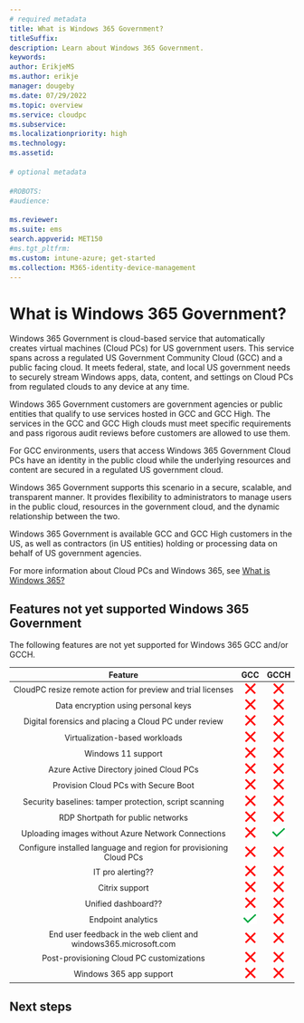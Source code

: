 ```yaml
---
# required metadata
title: What is Windows 365 Government?
titleSuffix:
description: Learn about Windows 365 Government.
keywords:
author: ErikjeMS  
ms.author: erikje
manager: dougeby
ms.date: 07/29/2022
ms.topic: overview
ms.service: cloudpc
ms.subservice:
ms.localizationpriority: high
ms.technology:
ms.assetid: 

# optional metadata

#ROBOTS:
#audience:

ms.reviewer: 
ms.suite: ems
search.appverid: MET150
#ms.tgt_pltfrm:
ms.custom: intune-azure; get-started
ms.collection: M365-identity-device-management
---
```


# What is Windows 365 Government?

Windows 365 Government is cloud-based service that automatically creates virtual machines (Cloud PCs) for US government users. This service spans across a regulated US Government Community Cloud (GCC) and a public facing cloud. It meets federal, state, and local US government needs to securely stream Windows apps, data, content, and settings on Cloud PCs from regulated clouds to any device at any time.

Windows 365 Government customers are government agencies or public entities that qualify to use services hosted in GCC and GCC High. The services in the GCC and GCC High clouds must meet specific requirements and pass rigorous audit reviews before customers are allowed to use them.

For GCC environments, users that access Windows 365 Government Cloud PCs have an identity in the public cloud while the underlying resources and content are secured in a regulated US government cloud.

Windows 365 Government supports this scenario in a secure, scalable, and transparent manner. It provides flexibility to administrators to manage users in the public cloud, resources in the government cloud, and the dynamic relationship between the two.

Windows 365 Government is available GCC and GCC High customers in the US, as well as contractors (in US entities) holding or processing data on behalf of US government agencies.

For more information about Cloud PCs and Windows 365, see [What is Windows 365?](..\overview.md)

## Features not yet supported Windows 365 Government

The following features are not yet supported for Windows 365 GCC and/or GCCH.

| **Feature** | **GCC**|**GCCH** |
|:---:|:---:|:---:|
|CloudPC resize remote action for preview and trial licenses|![X](./media/manage-rdp-device-restrictions/xmark.png)|![X](./media/manage-rdp-device-restrictions/xmark.png)|
|Data encryption using personal keys|![X](./media/manage-rdp-device-restrictions/xmark.png)|![X](./media/manage-rdp-device-restrictions/xmark.png)|
|Digital forensics and placing a Cloud PC under review|![X](./media/manage-rdp-device-restrictions/xmark.png)|![X](./media/manage-rdp-device-restrictions/xmark.png)|
|Virtualization-based workloads|![X](./media/manage-rdp-device-restrictions/xmark.png)|![X](./media/manage-rdp-device-restrictions/xmark.png)|
|Windows 11 support|![X](./media/manage-rdp-device-restrictions/xmark.png)|![X](./media/manage-rdp-device-restrictions/xmark.png)|
|Azure Active Directory joined Cloud PCs|![X](./media/manage-rdp-device-restrictions/xmark.png)|![X](./media/manage-rdp-device-restrictions/xmark.png)|
|Provision Cloud PCs with Secure Boot|![X](./media/manage-rdp-device-restrictions/xmark.png)|![X](./media/manage-rdp-device-restrictions/xmark.png)|
|Security baselines: tamper protection, script scanning|![X](./media/manage-rdp-device-restrictions/xmark.png)|![X](./media/manage-rdp-device-restrictions/xmark.png)|
|RDP Shortpath for public networks|![X](./media/manage-rdp-device-restrictions/xmark.png)|![X](./media/manage-rdp-device-restrictions/xmark.png)|
|Uploading images without Azure Network Connections|![X](./media/manage-rdp-device-restrictions/xmark.png)|![Check](./media/manage-rdp-device-restrictions/checkmark.png)|
|Configure installed language and region for provisioning Cloud PCs|![X](./media/manage-rdp-device-restrictions/xmark.png)|![X](./media/manage-rdp-device-restrictions/xmark.png)|
|IT pro alerting??|![X](./media/manage-rdp-device-restrictions/xmark.png)|![X](./media/manage-rdp-device-restrictions/xmark.png)|
|Citrix support|![X](./media/manage-rdp-device-restrictions/xmark.png)|![X](./media/manage-rdp-device-restrictions/xmark.png)|
|Unified dashboard??|![X](./media/manage-rdp-device-restrictions/xmark.png)|![X](./media/manage-rdp-device-restrictions/xmark.png)|
|Endpoint analytics|![Check](./media/manage-rdp-device-restrictions/checkmark.png)|![X](./media/manage-rdp-device-restrictions/xmark.png)|
|End user feedback  in the web client and windows365.microsoft.com|![X](./media/manage-rdp-device-restrictions/xmark.png)|![X](./media/manage-rdp-device-restrictions/xmark.png)|
|Post-provisioning Cloud PC customizations|![X](./media/manage-rdp-device-restrictions/xmark.png)|![X](./media/manage-rdp-device-restrictions/xmark.png)|
|Windows 365 app support|![X](./media/manage-rdp-device-restrictions/xmark.png)|![X](./media/manage-rdp-device-restrictions/xmark.png)|

<!-- ########################## -->
## Next steps
